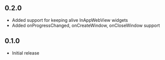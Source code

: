 ## 0.2.0

- Added support for keeping alive InAppWebView widgets
- Added onProgressChanged, onCreateWindow, onCloseWindow support

## 0.1.0

- Initial release
